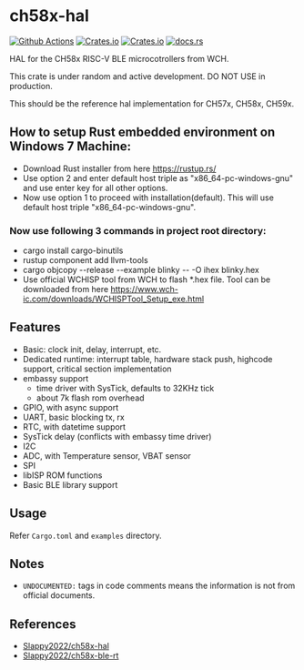 # ch58x-hal

[![Github Actions][github-workflow]][homepage]
[![Crates.io][badge-license]][crates]
[![Crates.io][badge-version]][crates]
[![docs.rs][badge-docsrs]][docsrs]

[github-workflow]: https://img.shields.io/github/actions/workflow/status/ch32-rs/ch58x-hal/rust.yml?style=for-the-badge
[badge-license]: https://img.shields.io/crates/l/ch58x-hal?style=for-the-badge
[badge-version]: https://img.shields.io/crates/v/ch58x-hal?style=for-the-badge
[badge-docsrs]: https://img.shields.io/docsrs/ch58x-hal?style=for-the-badge
[crates]: https://crates.io/crates/ch58x-hal
[docsrs]: https://docs.rs/ch58x-hal
[homepage]: https://github.com/ch32-rs/ch58x-hal

HAL for the CH58x RISC-V BLE microcotrollers from WCH.

This crate is under random and active development. DO NOT USE in production.

This should be the reference hal implementation for CH57x, CH58x, CH59x.

## How to setup Rust embedded environment on Windows 7 Machine:
 - Download Rust installer from here https://rustup.rs/
 - Use option 2 and enter default host triple as "x86_64-pc-windows-gnu" and use enter key for all other options.
 - Now use option 1 to proceed with installation(default). This will use default host triple "x86_64-pc-windows-gnu".
 ### Now use following 3 commands in project root directory:
 - cargo install cargo-binutils
 - rustup component add llvm-tools
 - cargo objcopy --release --example blinky -- -O ihex blinky.hex
 - Use official WCHISP tool from WCH to flash *.hex file. Tool can be downloaded from here https://www.wch-ic.com/downloads/WCHISPTool_Setup_exe.html
## Features

- Basic: clock init, delay, interrupt, etc.
- Dedicated runtime: interrupt table, hardware stack push, highcode support, critical section implementation
- embassy support
  - time driver with SysTick, defaults to 32KHz tick
  - about 7k flash rom overhead
- GPIO, with async support
- UART, basic blocking tx, rx
- RTC, with datetime support
- SysTick delay (conflicts with embassy time driver)
- I2C
- ADC, with Temperature sensor, VBAT sensor
- SPI
- libISP ROM functions
- Basic BLE library support

## Usage

Refer `Cargo.toml` and `examples` directory.

## Notes

- `UNDOCUMENTED:` tags in code comments means the information is not from official documents.

## References

- [Slappy2022/ch58x-hal](https://github.com/Slappy2022/ch58x-hal)
- [Slappy2022/ch58x-ble-rt](https://github.com/Slappy2022/ch58x-ble-rt)
